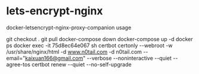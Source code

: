 # lets-encrypt-nginx
docker-letsencrypt-nginx-proxy-companion usage


git checkout .
git pull
docker-compose down
docker-compose up -d
docker ps
docker exec -it 75d8ec64e067 sh
certbot certonly --webroot -w /usr/share/nginx/html -d www.n0tail.com -d n0tail.com --email="kaixuan166@gmail.com" --verbose --noninteractive --quiet --agree-tos
certbot renew --quiet --no-self-upgrade